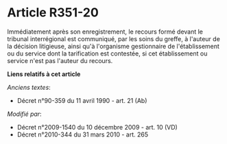 # Article R351-20

Immédiatement après son enregistrement, le recours formé devant le tribunal interrégional est communiqué, par les soins du
greffe, à l'auteur de la décision litigieuse, ainsi qu'à l'organisme gestionnaire de l'établissement ou du service dont la
tarification est contestée, si cet établissement ou service n'est pas l'auteur du recours.

**Liens relatifs à cet article**

_Anciens textes_:

  - Décret n°90-359 du 11 avril 1990 - art. 21 (Ab)

_Modifié par_:

  - Décret n°2009-1540 du 10 décembre 2009 - art. 10 (VD)
  - Décret n°2010-344 du 31 mars 2010 - art. 265
